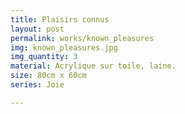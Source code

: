 ```yaml
---
title: Plaisirs connus
layout: post
permalink: works/known_pleasures
img: known_pleasures.jpg
img_quantity: 3
material: Acrylique sur toile, laine.
size: 80cm x 60cm
series: Joie

---
```


